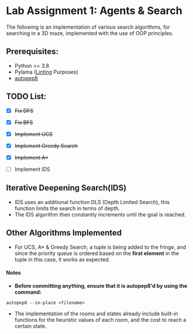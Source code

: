 # Lab Assignment 1: Agents & Search
The following is an implementation of various search algorithms, for searching in a 3D maze, implemented with the use of OOP principles.
## Prerequisites:
* Python >= 3.8
* Pylama ([Linting](https://code.visualstudio.com/docs/python/linting#:~:text=Linting%20highlights%20syntactical%20and%20stylistic,that%20can%20lead%20to%20errors.) Purposes)
* [autopep8](https://pypi.org/project/autopep8/)

## TODO List:
- [x] ~~Fix DFS~~
- [x] ~~Fix BFS~~
- [x] ~~Implement UCS~~
- [x] ~~Implement Greedy Search~~
- [x] ~~Implement A*~~
- [ ] Implement IDS


## Iterative Deepening Search(IDS)
* IDS uses an additional function DLS (Depth Limited Search), this function limits the search in terms of depth. 
* The IDS algorithm then constantly increments until the goal is reached.

## Other Algorithms Implemented
* For UCS, A* & Greedy Search, a tuple is being added to the fringe, and since the priority queue is ordered based on the **first element** in the tuple in this case, it works as expected.



#### Notes
* **Before committing anything, ensure that it is autopep8'd by using the command:** 
```
autopep8 --in-place <filename>
```


* The implementation of the rooms and states already include built-in functions for the heuristic values of each room, and the cost to reach a certain state.

